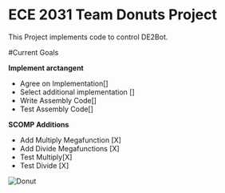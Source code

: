 ECE 2031 Team Donuts Project
=====
This Project implements code to control DE2Bot.

#Current Goals

__Implement arctangent__
* Agree on Implementation[]
* Select additional implementation []
* Write Assembly Code[]
* Test Assembly Code[]



__SCOMP Additions__
* Add Multiply Megafunction [X] 
* Add Divide Megafunctions [X]
* Test Multiply[X]
* Test Divide [X]

 ![Donut](https://lh4.googleusercontent.com/-3xXcAWENdIA/U5z64AGLjgI/AAAAAAACKLE/iVDWSb99A58/w454-h488/tumblr_lmbq7fyKeu1ql3yfgo1_500.gif "Donut")
